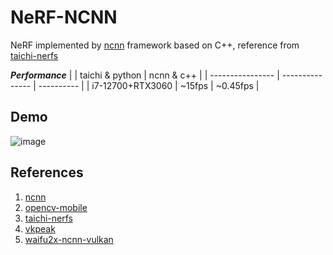 # NeRF-NCNN

NeRF implemented by [ncnn](https://github.com/Tencent/ncnn) framework based on C++, reference from [taichi-nerfs](https://github.com/taichi-dev/taichi-nerfs)

***Performance***
|                  | taichi & python | ncnn & c++ |
| ---------------- | --------------- | ---------- |
| i7-12700+RTX3060 | ~15fps          | ~0.45fps    |


## Demo

![image](./resources/lego.gif)


## References

1. [ncnn](https://github.com/Tencent/ncnn)
2. [opencv-mobile](https://github.com/nihui/opencv-mobile)
3. [taichi-nerfs](https://github.com/taichi-dev/taichi-nerfs)
4. [vkpeak](https://github.com/nihui/vkpeak)
5. [waifu2x-ncnn-vulkan](https://github.com/nihui/waifu2x-ncnn-vulkan)
